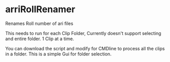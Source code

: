 # arriRollRenamer
Renames Roll number of ari files

This needs to run for each Clip Folder, Currently doesn't support selecting and entire folder. 1 Clip at a time.

You can download the script and modify for CMDline to process all the clips in a folder. This is a simple Gui for folder selection.
